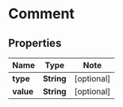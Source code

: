 # Comment

## Properties

Name | Type | Note
---- | ---- | ----
**type** | **String** | [optional] 
**value** | **String** | [optional] 

